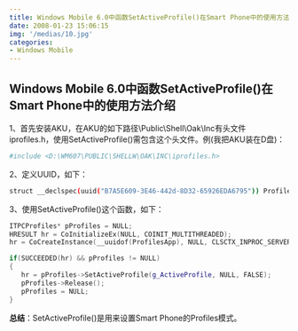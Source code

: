 ```yaml
---
title: Windows Mobile 6.0中函数SetActiveProfile()在Smart Phone中的使用方法介绍
date: 2008-01-23 15:06:15
img: '/medias/10.jpg'
categories:
- Windows Mobile
---
```


## Windows Mobile 6.0中函数SetActiveProfile()在Smart Phone中的使用方法介绍

1、首先安装AKU，在AKU的如下路径\Public\Shell\Oak\Inc有头文件iprofiles.h，使用SetActiveProfile()需包含这个头文件。例(我把AKU装在D盘)：
```bash
#include <D:\WM607\PUBLIC\SHELLW\OAK\INC\iprofiles.h>
```
2、定义UUID，如下：
```bash
struct __declspec(uuid("B7A5E609-3E46-442d-8D32-65926EDA6795")) ProfilesApp;
```
3、使用SetActiveProfile()这个函数，如下：
```CPP
ITPCProfiles* pProfiles = NULL;
HRESULT hr = CoInitializeEx(NULL, COINIT_MULTITHREADED);
hr = CoCreateInstance(__uuidof(ProfilesApp), NULL, CLSCTX_INPROC_SERVER, __uuidof(ITPCProfiles), (LPVOID*)&pProfiles);

if(SUCCEEDED(hr) && pProfiles != NULL)
{
   hr = pProfiles->SetActiveProfile(g_ActiveProfile, NULL, FALSE);
   pProfiles->Release();
   pProfiles = NULL;
}
```
**总结**：SetActiveProfile()是用来设置Smart Phone的Profiles模式。